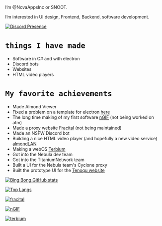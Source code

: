 I’m @NovaAppsInc or SNOOT.

I’m interested in UI design, Frontend, Backend, software development.

[![Discord Presence](https://lanyard.cnrad.dev/api/520334606206107653)](https://discord.com/users/520334606206107653)

# `things I have made`
- Software in C# and with electron
- Discord bots
- Websites
- HTML video players

# `My favorite achievements`
- Made Almond Viewer
- Fixed a problem on a template for electron [here](https://github.com/NovaAppsInc/electron-seamless-titlebar-tutorial)
- The long time making of my first software [nGIF](https://github.com/NovaAppsInc/nGIF) (not being worked on atm)
- Made a proxy website [Fracital](https://github.com/NovaAppsInc/fracital-proxy) (not being maintained)
- Made an NSFW Discord bot
- Building a nice HTML video player (and hopefully a new video service) [almondLAN](https://almondlan.ga)
- Making a webOS [Terbium](https://terbiumux.net)
- Got into the Nebula dev team
- Got into the TitaniumNetwork team
- Built a UI for the Nebula team's Cyclone proxy
- Built the prototype UI for the [Tenoqu website](https://snootui.xyz/tenoqu/)

[![Bing Bong GitHub stats](https://github-readme-stats.vercel.app/api?username=NovaAppsInc&show_icons=true&layout=compact&border_color=36b357&bg_color=222222&icon_color=36b357&text_color=cecece)](https://github.com/NovaAppsInc)

[![Top Langs](https://github-readme-stats.vercel.app/api/top-langs/?username=NovaAppsInc&layout=compact&show_icons=true&border_color=36b357&bg_color=222222&icon_color=36b357&text_color=cecece)](https://github.com/NovaAppsInc)

[![fracital](https://github-readme-stats.vercel.app/api/pin/?username=NovaAppsInc&layout=compact&show_icons=true&repo=fracital-proxy&border_color=36b357&bg_color=222222&icon_color=36b357&text_color=cecece)](https://github.com/NovaAppsInc/fracital-proxy)

[![nGIF](https://github-readme-stats.vercel.app/api/pin/?username=NovaAppsInc&layout=compact&show_icons=true&repo=nGIF&border_color=36b357&bg_color=222222&icon_color=36b357&text_color=cecece)](https://github.com/NovaAppsInc/nGIF)

[![terbium](https://github-readme-stats.vercel.app/api/pin/?username=TerbiumOS&layout=compact&show_icons=true&repo=webOS&border_color=36b357&bg_color=222222&icon_color=36b357&text_color=cece)](https://github.com/TerbiumOS/webOS)
